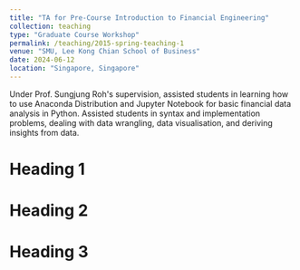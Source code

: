 ```yaml
---
title: "TA for Pre-Course Introduction to Financial Engineering"
collection: teaching
type: "Graduate Course Workshop"
permalink: /teaching/2015-spring-teaching-1
venue: "SMU, Lee Kong Chian School of Business"
date: 2024-06-12
location: "Singapore, Singapore"
---
```


Under Prof. Sungjung Roh's supervision, assisted students in learning how to use Anaconda Distribution and Jupyter Notebook for basic financial data analysis in Python. Assisted students in syntax and implementation problems, dealing with data wrangling, data visualisation, and deriving insights from data.

Heading 1
======

Heading 2
======

Heading 3
======
